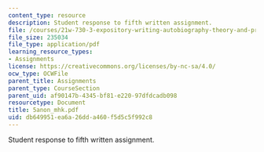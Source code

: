```yaml
---
content_type: resource
description: Student response to fifth written assignment.
file: /courses/21w-730-3-expository-writing-autobiography-theory-and-practice-spring-2001/db649951ea6a26dda460f5d5c5f992c8_5anon_mhk.pdf
file_size: 235034
file_type: application/pdf
learning_resource_types:
- Assignments
license: https://creativecommons.org/licenses/by-nc-sa/4.0/
ocw_type: OCWFile
parent_title: Assignments
parent_type: CourseSection
parent_uid: af90147b-4345-bf81-e220-97dfdcadb098
resourcetype: Document
title: 5anon_mhk.pdf
uid: db649951-ea6a-26dd-a460-f5d5c5f992c8
---
```

Student response to fifth written assignment.